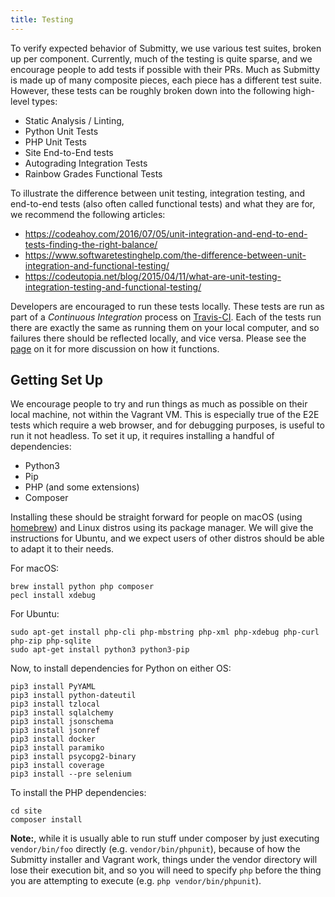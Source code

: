 ```yaml
---
title: Testing
---
```


To verify expected behavior of Submitty, we use
various test suites, broken up per component. Currently, much of the testing is quite
sparse, and we encourage people to add tests if possible with their PRs. Much as Submitty
is made up of many composite pieces, each piece has a different test suite. However,
these tests can be roughly broken down into the following high-level types:

* Static Analysis / Linting,
* Python Unit Tests
* PHP Unit Tests
* Site End-to-End tests
* Autograding Integration Tests
* Rainbow Grades Functional Tests

To illustrate the difference between unit testing, integration testing, and end-to-end tests
(also often called functional tests) and what they are for, we recommend the following articles:

* <https://codeahoy.com/2016/07/05/unit-integration-and-end-to-end-tests-finding-the-right-balance/>
* <https://www.softwaretestinghelp.com/the-difference-between-unit-integration-and-functional-testing/>
* <https://codeutopia.net/blog/2015/04/11/what-are-unit-testing-integration-testing-and-functional-testing/>

Developers are encouraged to run these tests locally.  These tests are run as part of
a _Continuous Integration_ process on [Travis-CI](https://travis-ci.com/github/Submitty/Submitty). Each of the
tests run there are exactly the same as running them on your local computer, and so failures there should be reflected
locally, and vice versa. Please see the [page](/developer/testing/travis_ci) on it for more discussion on how it functions.

## Getting Set Up

We encourage people to try and run things as much as possible on their local machine, not
within the Vagrant VM. This is especially true of the E2E tests which require a web browser,
and for debugging purposes, is useful to run it not headless. To set it up, it requires
installing a handful of dependencies:

* Python3
* Pip
* PHP (and some extensions)
* Composer

Installing these should be straight forward for people on macOS (using [homebrew](https://brew.sh))
and Linux distros using its package manager. We will give the instructions for Ubuntu, and we expect
users of other distros should be able to adapt it to their needs.

For macOS:
```
brew install python php composer
pecl install xdebug
```

For Ubuntu:
```
sudo apt-get install php-cli php-mbstring php-xml php-xdebug php-curl php-zip php-sqlite
sudo apt-get install python3 python3-pip
```

Now, to install dependencies for Python on either OS:
```
pip3 install PyYAML
pip3 install python-dateutil
pip3 install tzlocal
pip3 install sqlalchemy
pip3 install jsonschema
pip3 install jsonref
pip3 install docker
pip3 install paramiko
pip3 install psycopg2-binary
pip3 install coverage
pip3 install --pre selenium
```

To install the PHP dependencies:
```
cd site
composer install
```

__Note:__, while it is usually able to run stuff under composer by just executing
` vendor/bin/foo` directly (e.g. `vendor/bin/phpunit`), because of how the Submitty
installer and Vagrant work, things under the vendor directory will lose their execution
bit, and so you will need to specify `php` before the thing you are attempting to execute
(e.g. `php vendor/bin/phpunit`).